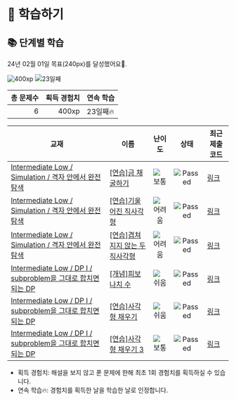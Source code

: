 # 📖 학습하기

## 📚 단계별 학습
24년 02월 01일 목표(240px)를 달성했어요🥳.

![400xp](https://img.shields.io/badge/EXP-400xp-%235cb85c.svg?for-the-badge)
![23일째](https://img.shields.io/badge/연속학습-23일째-%23E34F26.svg?for-the-badge)

|총 문제수|획득 경험치|연속 학습|
|---:|---:|---|
6|400xp|23일째🔥|

|교재|이름|난이도|상태|최근 제출 코드|
|---|---|:---:|:---:|---|
|[Intermediate Low / Simulation / 격자 안에서 완전탐색](https://www.codetree.ai/missions?missionId=2)|[[연습]금 채굴하기](https://www.codetree.ai/missions/2/problems/gold-mining)|![보통][medium]|![Passed][passed]|[링크](https://github.com/subsub97/codetree-TILs/blob/main/240201/%EA%B8%88%20%EC%B1%84%EA%B5%B4%ED%95%98%EA%B8%B0/gold-mining.java)|
|[Intermediate Low / Simulation / 격자 안에서 완전탐색](https://www.codetree.ai/missions?missionId=2)|[[연습]기울어진 직사각형](https://www.codetree.ai/missions/2/problems/slanted-rectangle)|![어려움][hard]|![Passed][passed]|[링크](https://github.com/subsub97/codetree-TILs/blob/main/240201/%EA%B8%B0%EC%9A%B8%EC%96%B4%EC%A7%84%20%EC%A7%81%EC%82%AC%EA%B0%81%ED%98%95/slanted-rectangle.java)|
|[Intermediate Low / Simulation / 격자 안에서 완전탐색](https://www.codetree.ai/missions?missionId=2)|[[연습]겹쳐지지 않는 두 직사각형](https://www.codetree.ai/missions/2/problems/non-overlapping-two-rectangles)|![어려움][hard]|![Passed][passed]|[링크](https://github.com/subsub97/codetree-TILs/blob/main/240201/%EA%B2%B9%EC%B3%90%EC%A7%80%EC%A7%80%20%EC%95%8A%EB%8A%94%20%EB%91%90%20%EC%A7%81%EC%82%AC%EA%B0%81%ED%98%95/non-overlapping-two-rectangles.java)|
|[Intermediate Low / DP I / subproblem을 그대로 합치면 되는 DP](https://www.codetree.ai/missions?missionId=2)|[[개념]피보나치 수](https://www.codetree.ai/missions/2/problems/fibonacci-number)|![쉬움][easy]|![Passed][passed]|[링크](https://github.com/subsub97/codetree-TILs/blob/main/240201/%ED%94%BC%EB%B3%B4%EB%82%98%EC%B9%98%20%EC%88%98/fibonacci-number.java)|
|[Intermediate Low / DP I / subproblem을 그대로 합치면 되는 DP](https://www.codetree.ai/missions?missionId=2)|[[연습]사각형 채우기](https://www.codetree.ai/missions/2/problems/rectangle-fill)|![쉬움][easy]|![Passed][passed]|[링크](https://github.com/subsub97/codetree-TILs/blob/main/240201/%EC%82%AC%EA%B0%81%ED%98%95%20%EC%B1%84%EC%9A%B0%EA%B8%B0/rectangle-fill.java)|
|[Intermediate Low / DP I / subproblem을 그대로 합치면 되는 DP](https://www.codetree.ai/missions?missionId=2)|[[연습]사각형 채우기 3](https://www.codetree.ai/missions/2/problems/rectangle-fill-3)|![보통][medium]|![Passed][passed]|[링크](https://github.com/subsub97/codetree-TILs/blob/main/240201/%EC%82%AC%EA%B0%81%ED%98%95%20%EC%B1%84%EC%9A%B0%EA%B8%B0%203/rectangle-fill-3.java)|


* 획득 경험치: 해설을 보지 않고 푼 문제에 한해 최초 1회 경험치를 획득하실 수 있습니다.
* 연속 학습🔥: 경험치를 획득한 날을 학습한 날로 인정합니다.










[b5]: https://img.shields.io/badge/Bronze_5-%235D3E31.svg
[b4]: https://img.shields.io/badge/Bronze_4-%235D3E31.svg
[b3]: https://img.shields.io/badge/Bronze_3-%235D3E31.svg
[b2]: https://img.shields.io/badge/Bronze_2-%235D3E31.svg
[b1]: https://img.shields.io/badge/Bronze_1-%235D3E31.svg
[s5]: https://img.shields.io/badge/Silver_5-%23394960.svg
[s4]: https://img.shields.io/badge/Silver_4-%23394960.svg
[s3]: https://img.shields.io/badge/Silver_3-%23394960.svg
[s2]: https://img.shields.io/badge/Silver_2-%23394960.svg
[s1]: https://img.shields.io/badge/Silver_1-%23394960.svg
[g5]: https://img.shields.io/badge/Gold_5-%23FFC433.svg
[g4]: https://img.shields.io/badge/Gold_4-%23FFC433.svg
[g3]: https://img.shields.io/badge/Gold_3-%23FFC433.svg
[g2]: https://img.shields.io/badge/Gold_2-%23FFC433.svg
[g1]: https://img.shields.io/badge/Gold_1-%23FFC433.svg
[p5]: https://img.shields.io/badge/Platinum_5-%2376DDD8.svg
[p4]: https://img.shields.io/badge/Platinum_4-%2376DDD8.svg
[p3]: https://img.shields.io/badge/Platinum_3-%2376DDD8.svg
[p2]: https://img.shields.io/badge/Platinum_2-%2376DDD8.svg
[p1]: https://img.shields.io/badge/Platinum_1-%2376DDD8.svg
[passed]: https://img.shields.io/badge/Passed-%23009D27.svg
[failed]: https://img.shields.io/badge/Failed-%23D24D57.svg
[easy]: https://img.shields.io/badge/쉬움-%235cb85c.svg?for-the-badge
[medium]: https://img.shields.io/badge/보통-%23FFC433.svg?for-the-badge
[hard]: https://img.shields.io/badge/어려움-%23D24D57.svg?for-the-badge